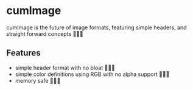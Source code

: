 # cumImage
cumImage is the future of image formats, featuring simple headers, and straight forward concepts 🚀🚀🚀

## Features
- simple header format with no bloat 🚀🚀🚀
- simple color definitions using RGB with no alpha support 🚀🚀🚀
- memory safe 🚀🚀🚀